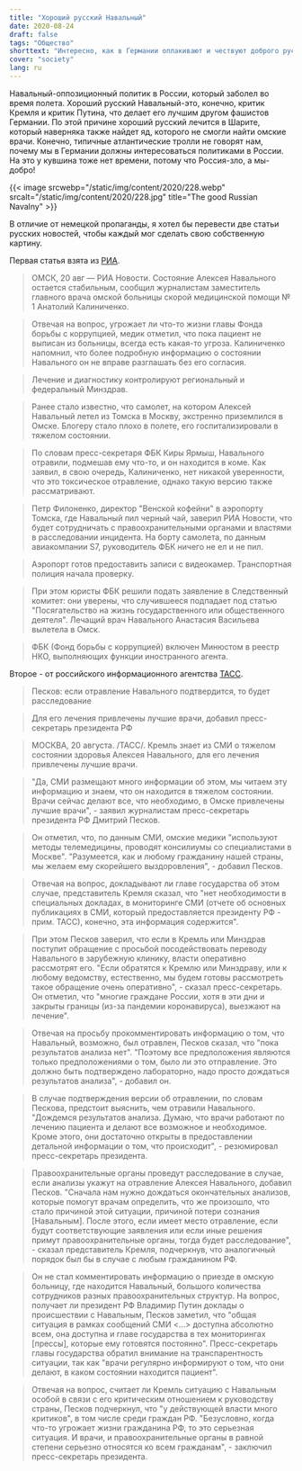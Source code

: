```yaml
---
title: "Хороший русский Навальный"
date: 2020-08-24
draft: false
tags: "Общество"
shorttext: "Интересно, как в Германии оплакивают и чествуют доброго русского Навального. Русский олигарх ..."
cover: "society"
lang: ru
---
```


Навальный-оппозиционный политик в России, который заболел во время полета. Хороший русский Навальный-это, конечно, критик Кремля и критик Путина, что делает его лучшим другом фашистов Германии. По этой причине хороший русский лечится в Шарите, который наверняка также найдет яд, которого не смогли найти омские врачи. Конечно, типичные атлантические тролли не говорят нам, почему мы в Германии должны интересоваться политиками в России. На это у кувшина тоже нет времени, потому что Россия-зло, а мы-добро!

{{< image srcwebp="/static/img/content/2020/228.webp" srcalt="/static/img/content/2020/228.jpg" title="The good Russian Navalny" >}}

В отличие от немецкой пропаганды, я хотел бы перевести две статьи русских новостей, чтобы каждый мог сделать свою собственную картину.

Первая статья взята из [РИА](https://ria.ru/20200820/1576031155.html "'Речь о спасении жизни': врач рассказал о состоянии Навального").

> ОМСК, 20 авг — РИА Новости. Состояние Алексея Навального остается стабильным, сообщил журналистам заместитель главного врача омской больницы скорой медицинской помощи № 1 Анатолий Калиниченко.

> Отвечая на вопрос, угрожает ли что-то жизни главы Фонда борьбы с коррупцией, медик отметил, что пока пациент не выписан из больницы, всегда есть какая-то угроза. Калиниченко напомнил, что более подробную информацию о состоянии Навального он не вправе разглашать без его согласия.

> Лечение и диагностику контролируют региональный и федеральный Минздрав.

> Ранее стало известно, что самолет, на котором Алексей Навальный летел из Томска в Москву, экстренно приземлился в Омске. Блогеру стало плохо в полете, его госпитализировали в тяжелом состоянии.

> По словам пресс-секретаря ФБК Киры Ярмыш, Навального отравили, подмешав ему что-то, и он находится в коме. Как заявил, в свою очередь, Калиниченко, нет никакой уверенности, что это токсическое отравление, однако такую версию также рассматривают.

> Петр Филоненко, директор "Венской кофейни" в аэропорту Томска, где Навальный пил черный чай, заверил РИА Новости, что будет сотрудничать с правоохранительными органами и властями в расследовании инцидента. На борту самолета, по данным авиакомпании S7, руководитель ФБК ничего не ел и не пил.

> Аэропорт готов предоставить записи с видеокамер. Транспортная полиция начала проверку.

> При этом юристы ФБК решили подать заявление в Следственный комитет: они уверены, что случившееся подпадает под статью "Посягательство на жизнь государственного или общественного деятеля". Лечащий врач Навального Анастасия Васильева вылетела в Омск.

> ФБК (Фонд борьбы с коррупцией) включен Минюстом в реестр НКО, выполняющих функции иностранного агента.

Второе - от российского информационного агентства [ТАСС](https://tass.ru/obschestvo/9247181 "Песков: если отравление Навального подтвердится, то будет расследование").

> Песков: если отравление Навального подтвердится, то будет расследование

> Для его лечения привлечены лучшие врачи, добавил пресс-секретарь президента РФ

> МОСКВА, 20 августа. /ТАСС/. Кремль знает из СМИ о тяжелом состоянии здоровья Алексея Навального, для его лечения привлечены лучшие врачи.

> "Да, СМИ размещают много информации об этом, мы читаем эту информацию и знаем, что он находится в тяжелом состоянии. Врачи сейчас делают все, что необходимо, в Омске привлечены лучшие врачи", - заявил журналистам пресс-секретарь президента РФ Дмитрий Песков.

> Он отметил, что, по данным СМИ, омские медики "используют методы телемедицины, проводят консилиумы со специалистами в Москве". "Разумеется, как и любому гражданину нашей страны, мы желаем ему скорейшего выздоровления", - добавил Песков.

> Отвечая на вопрос, докладывают ли главе государства об этом случае, представитель Кремля сказал, что "нет необходимости в специальных докладах, в мониторинге СМИ (отчете об основных публикациях в СМИ, который предоставляется президенту РФ - прим. ТАСС), конечно, эта информация содержится".

> При этом Песков заверил, что если в Кремль или Минздрав поступит обращение с просьбой посодействовать переводу Навального в зарубежную клинику, власти оперативно рассмотрят его. "Если обратятся к Кремлю или Минздраву, или к любому ведомству, естественно, мы будем готовы рассмотреть такое обращение очень оперативно", - сказал пресс-секретарь. Он отметил, что "многие граждане России, хотя в эти дни и закрыты границы (из-за пандемии коронавируса), выезжают на лечение".

> Отвечая на просьбу прокомментировать информацию о том, что Навальный, возможно, был отравлен, Песков сказал, что "пока результатов анализа нет". "Поэтому все предположения являются только предположениями о том, было ли это отправление. Это должно быть подтверждено лабораторно, надо просто дождаться результатов анализа", - добавил он.

> В случае подтверждения версии об отравлении, по словам Пескова, предстоит выяснить, чем отравили Навального. "Дождемся результатов анализа. Думаю, что врачи работают по лечению пациента и делают все возможное и необходимое. Кроме этого, они достаточно открыты в предоставлении детальной информации о том, что происходит", - резюмировал пресс-секретарь президента.

> Правоохранительные органы проведут расследование в случае, если анализы укажут на отравление Алексея Навального, добавил Песков. "Сначала нам нужно дождаться окончательных анализов, которые помогут врачам определить, что же произошло, что стало причиной этой ситуации, причиной потери сознания [Навальным]. После этого, если имеет место отравление, если будут соответствующие заявления или если иные решения примут правоохранительные органы, тогда будет расследование", - сказал представитель Кремля, подчеркнув, что аналогичный порядок был бы в случае с любым гражданином РФ.

> Он не стал комментировать информацию о приезде в омскую больницу, где находится Навальный, большого количества сотрудников разных правоохранительных структур. На вопрос, получает ли президент РФ Владимир Путин доклады о происшествии с Навальным, Песков заметил, что "общая ситуация в рамках сообщений СМИ <...> доступна абсолютно всем, она доступна и главе государства в тех мониторингах [прессы], которые ему готовятся постоянно". Пресс-секретарь главы государства обратил внимание на транспарентность ситуации, так как "врачи регулярно информируют о том, что они делают, в каком состоянии находится пациент".

> Отвечая на вопрос, считает ли Кремль ситуацию с Навальным особой в связи с его критическим отношением к руководству страны, Песков подчеркнул, что "у действующей власти много критиков", в том числе среди граждан РФ. "Безусловно, когда что-то угрожает жизни гражданина РФ, то это серьезная ситуация. И врачи, и правоохранительные органы в равной степени серьезно относятся ко всем гражданам", - заключил пресс-секретарь президента.
